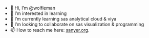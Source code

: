 - 👋 Hi, I’m @wolfieman
- 👀 I’m interested in learning
- 🌱 I’m currently learning sas analytical cloud & viya
- 💞️ I’m looking to collaborate on sas visualization & programming
- 📫 How to reach me here: [sanyer.org](https://www.sanyer.org/ "Wolfgang Sanyer's Resume").

<!---
wolfieman/wolfieman is a ✨ special ✨ repository because its `README.md` (this file) appears on your GitHub profile.
You can click the Preview link to take a look at your changes.
--->
